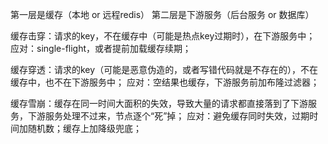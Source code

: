 第一层是缓存（本地 or 远程redis）
第二层是下游服务（后台服务 or 数据库）

缓存击穿：请求的key，不在缓存中（可能是热点key过期时），在下游服务中；
应对：single-flight，或者提前加载缓存续期；

缓存穿透：请求的key（可能是恶意伪造的，或者写错代码就是不存在的），不在缓存中，也不在下游服务中；
应对：空结果也缓存，下游服务前加布隆过滤器；

缓存雪崩：缓存在同一时间大面积的失效，导致大量的请求都直接落到了下游服务，下游服务处理不过来，节点逐个“死”掉；
应对：避免缓存同时失效，过期时间加随机数；缓存上加降级兜底；